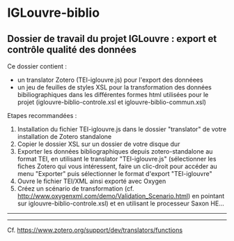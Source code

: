 # IGLouvre-biblio

Dossier de travail du projet IGLouvre : export et contrôle qualité des données
----------------------------------------------------------------------------------------------

Ce dossier contient :
- un translator Zotero (TEI-iglouvre.js) pour l'export des donnéees
- un jeu de feuilles de styles XSL pour la transformation des données bibiliographiques dans les différentes formes html utilisées pour le projet (iglouvre-biblio-controle.xsl et iglouvre-biblio-commun.xsl)

Etapes recommandées :

1. Installation du fichier TEI-iglouvre.js dans le dossier "translator" de votre installation de Zotero standalone
2. Copier le dossier XSL sur un dossier de votre disque dur
3. Exporter les données bibliographiques depuis zotero-standalone au format TEI, en utilisant le translator "TEI-iglouvre.js" (sélectionner les fiches Zotero qui vous intéressent, faire un clic-droit pour accéder au menu "Exporter" puis sélectionner le format d'export "TEI-iglouvre"
4. Ouvre le fichier TEI/XML ainsi exporté avec Oxygen
5. Créez un scénario de transformation (cf. http://www.oxygenxml.com/demo/Validation_Scenario.html) en pointant sur iglouvre-biblio-controle.xsl) et en utilisant le processeur Saxon HE...


--------
--------
Cf. https://www.zotero.org/support/dev/translators/functions



